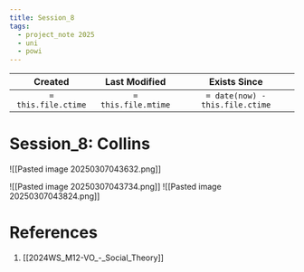 ```yaml
---
title: Session_8
tags:
  - project_note 2025
  - uni
  - powi
---
```

|     Created      |  Last Modified   |       Exists Since        |
|:----------------:|:----------------:|:----------------:|
| `= this.file.ctime` | `= this.file.mtime` | `= date(now) - this.file.ctime`|

# Session_8: Collins
![[Pasted image 20250307043632.png]]

![[Pasted image 20250307043734.png]]
![[Pasted image 20250307043824.png]]
# References
1. [[2024WS_M12-VO_-_Social_Theory]]